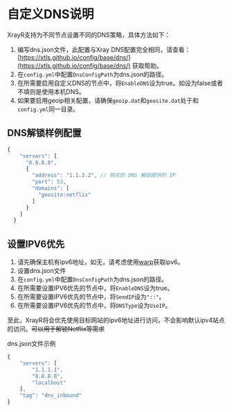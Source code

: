 # 自定义DNS说明

XrayR支持为不同节点设置不同的DNS策略，具体方法如下：

1. 编写dns.json文件，此配置与Xray DNS配置完全相同，请查看：[https://xtls.github.io/config/base/dns/](https://xtls.github.io/config/base/dns/) 获取帮助。
2. 在`config.yml`中配置`DnsConfigPath`为dns.json的路径。
3. 在所需要启用自定义DNS的节点中，将`EnableDNS`设为true。如设为false或者不填则是使用本机DNS。
4. 如果要启用geoip相关配置，请确保`geoip.dat`和`geosite.dat`处于和`config.yml`同一目录。

## DNS解锁样例配置

```javascript
{
    "servers": [
      "8.8.8.8", 
      {
        "address": "1.1.2.2", // 购买的 DNS 解锁提供的 IP
        "port": 53,
        "domains": [
          "geosite:netflix" 
        ]
      }
    ]
  }
```

## 设置IPV6优先

1. 请先确保主机有ipv6地址，如无，请考虑使用[warp](https://github.com/P3TERX/warp.sh)获取ipv6。
2. 设置dns.json文件
3. 在`config.yml`中配置`DnsConfigPath`为dns.json的路径。
4. 在所需要设置IPV6优先的节点中，将`EnableDNS`设为true。
5. 在所需要设置IPV6优先的节点中，将`SendIP`设为`"::"`。
6. 在所需要设置IPV6优先的节点中，将`DNSType`设为`UseIP`。

至此，XrayR将会优先使用目标网站的ipv6地址进行访问，不会影响默认ipv4站点的访问。~~可以用于解锁Netflix等需求~~

dns.json文件示例

```javascript
{
    "servers": [
        "1.1.1.1",
        "8.8.8.8",
        "localhost"
    ],
    "tag": "dns_inbound"
}
```

